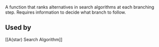 A function that ranks alternatives in search algorithms at each branching step. Requires information to decide what branch to follow.
## Used by
[[A(star) Search Algorithm]]